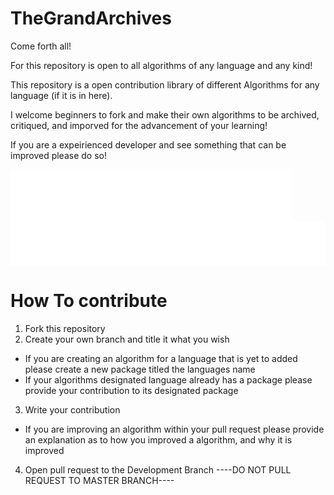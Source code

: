 # TheGrandArchives
Come forth all! 

For this repository is open to all algorithms of any language and any kind!

This repository is a open contribution library of different Algorithms for any language (if it is in here).

I welcome beginners to fork and make their own algorithms to be archived, critiqued, and imporved for the advancement of 
your learning!

If you are a expeirienced developer and see something that can be improved please do so!

<img align="center" src="/metrics.plugin.languages.svg" alt="Metrics" width="450">
<img align="center" src="/metrics.plugin.contributors.contributions.svg" alt="Metrics" width="550">

# How To contribute
1. Fork this repository
2. Create your own branch and title it what you wish
  - If you are creating an algorithm for a language that is yet to added please create a new package titled the languages name
  - If your algorithms designated language already has a package please provide your contribution to its designated package
3. Write your contribution
  - If you are improving an algorithm within your pull request please provide an explanation as to how you improved a algorithm, and why it is improved
4. Open pull request to the Development Branch ----DO NOT PULL REQUEST TO MASTER BRANCH----
